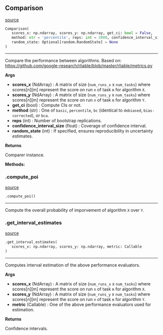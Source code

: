 #


## Comparison
[source](https://github.com/RLE-Foundation/Hsuanwu\blob\main\hsuanwu/evaluation/comparison.py\#L10)
```python 
Comparison(
   scores_x: np.ndarray, scores_y: np.ndarray, get_ci: bool = False,
   method: str = 'percentile', reps: int = 2000, confidence_interval_size: float = 0.95,
   random_state: Optional[random.RandomState] = None
)
```


---
Compare the performance between algorithms. Based on:
https://github.com/google-research/rliable/blob/master/rliable/metrics.py


**Args**

* **scores_x** (NdArray) : A matrix of size (`num_runs_x` x `num_tasks`) where scores[n][m]
    represent the score on run `n` of task `m` for algorithm `X`.
* **scores_y** (NdArray) : A matrix of size (`num_runs_y` x `num_tasks`) where scores[n][m]
    represent the score on run `n` of task `m` for algorithm `Y`.
* **get_ci** (bool) : Compute CIs or not.
* **method** (str) :  One of `basic`, `percentile`, `bc` (identical to `debiased`,
    `bias-corrected`), or `bca`.
* **reps** (int) : Number of bootstrap replications.
* **confidence_interval_size** (float) : Coverage of confidence interval.
* **random_state** (int) : If specified, ensures reproducibility in uncertainty estimates.


**Returns**

Comparer instance.


**Methods:**


### .compute_poi
[source](https://github.com/RLE-Foundation/Hsuanwu\blob\main\hsuanwu/evaluation/comparison.py\#L49)
```python
.compute_poi()
```

---
Compute the overall probability of imporvement of algorithm `X` over `Y`.

### .get_interval_estimates
[source](https://github.com/RLE-Foundation/Hsuanwu\blob\main\hsuanwu/evaluation/comparison.py\#L78)
```python
.get_interval_estimates(
   scores_x: np.ndarray, scores_y: np.ndarray, metric: Callable
)
```

---
Computes interval estimation of the above performance evaluators.


**Args**

* **scores_x** (NdArray) : A matrix of size (`num_runs_x` x `num_tasks`) where scores[n][m]
    represent the score on run `n` of task `m` for algorithm `X`.
* **scores_y** (NdArray) : A matrix of size (`num_runs_y` x `num_tasks`) where scores[n][m]
    represent the score on run `n` of task `m` for algorithm `Y`.
* **metric** (Callable) : One of the above performance evaluators used for estimation.


**Returns**

Confidence intervals.
